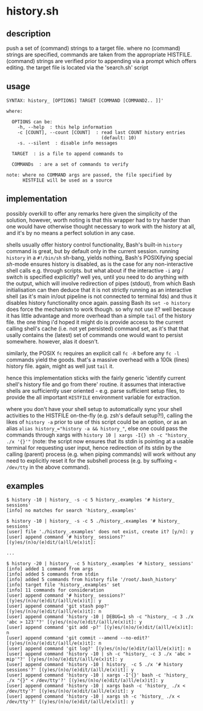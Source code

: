 # history.sh

## description
push a set of (command) strings to a target file. where no (command) strings are specified, commands are taken from the appropriate HISTFILE. (command) strings are verified prior to appending via a prompt which offers editing. the target file is located via the 'search.sh' script

## usage
```
SYNTAX: history_ [OPTIONS] TARGET [COMMAND [COMMAND2.. ]]'

where:

  OPTIONS can be:
    -h, --help  : this help information
    -c [COUNT], --count [COUNT]  : read last COUNT history entries
                                   (default: 10)
    -s. --silent  : disable info messages

  TARGET  : is a file to append commands to

  COMMANDs  : are a set of commands to verify

note: where no COMMAND args are passed, the file specified by
      HISTFILE will be used as a source
```

## implementation
possibly overkill to offer any remarks here given the simplicity of the solution, however, worth noting is that this wrapper had to try harder than one would have otherwise thought necessary to work with the history at all, and it's by no means a perfect solution in any case.

shells usually offer history control functionality, Bash's built-in `history` command is great, but by default only in the current session. running `history` in a `#!/bin/sh` sh-bang, yields nothing, Bash's POSIXifying special *sh*-mode ensures history is disabled, as is the case for any non-interactive shell calls e.g. through scripts. but what about if the interactive `-i` arg / switch is specified explicitly? well yes, until you need to do anything with the output, which will involve redirection of pipes (stdout), from which Bash initialisation can then deduce that it is not strictly running as an interactive shell (as it's main in/out pipeline is not connected to terminal fds) and thus it disables history functionality once again. passing Bash its `set -o history` does force the mechanism to work though. so why not use it? well because it has little advantage and more overhead than a simple `tail` of the history file. the one thing i'd hoped it might do is provide access to the current calling shell's cache (i.e. not yet persisted) command set, as it's that that usally contains the (latest) set of commands one would want to persist somewhere. however, alas it doesn't.

similarly, the POSIX `fc` requires an explicit call `fc -R` before any `fc -l` commands yield the goods. that's a massive overhead with a 100k (lines) history file. again, might as well just `tail` it.

hence this implementation sticks with the fairly generic 'identify current shell's history file and go from there' routine. it assumes that interactive shells are sufficiently user oriented - e.g. parse sufficient setup files, to provide the all important `HISTFILE` environment variable for extraction.

where you don't have your shell setup to automatically sync your shell activities to the HISTFILE on-the-fly (e.g. zsh's default setup?!), calling the likes of `history -a` prior to use of this script could be an option, or as an alias `alias history_="history -a && history_"`, else one could pass the commands through xargs with `history 10 | xargs -I{} sh -c "history_ ./x '{}'"` (note: the script now ensures that its stdin is pointing at a usable terminal for requesting user input, hence redirection of its stdin by the calling (parent) process (e.g. when piping commands) will work without any need to explicitly reset it for the subshell process (e.g. by suffixing `< /dev/tty` in the above command).

## examples
```
$ history -10 | history_ -s -c 5 history_.examples '# history_ sessions'
[info] no matches for search 'history_.examples'

$ history -10 | history_ -s -c 5 ./history_.examples '# history_ sessions'
[user] file './history_.examples' does not exist, create it? [y/n]: y
[user] append command '# history_ sessions?' [(y)es/(n)o/(e)dit/(a)ll/e(x)it]:

...

$ history -20 | history_ -c 5 history_.examples '# history_ sessions'
[info] added 1 command from args
[info] added 5 commands from stdin
[info] added 5 commands from history file '/root/.bash_history'
[info] target file 'history_.examples' set
[info] 11 commands for consideration
[user] append command '# history_ sessions?' [(y)es/(n)o/(e)dit/(a)ll/e(x)it]: y
[user] append command 'git stash pop?' [(y)es/(n)o/(e)dit/(a)ll/e(x)it]: n
[user] append command 'history -10 | DEBUG=1 sh -c "history_ -c 3 ./x 'abc > 123'"?' [(y)es/(n)o/(e)dit/(a)ll/e(x)it]: y
[user] append command 'git add -p?' [(y)es/(n)o/(e)dit/(a)ll/e(x)it]: n
[user] append command 'git commit --amend --no-edit?' [(y)es/(n)o/(e)dit/(a)ll/e(x)it]: n
[user] append command 'git log?' [(y)es/(n)o/(e)dit/(a)ll/e(x)it]: n
[user] append command 'history -10 | sh -c "history_ -c 3 ./x 'abc > mip'"?' [(y)es/(n)o/(e)dit/(a)ll/e(x)it]: y
[user] append command 'history -10 | history_ -c 5 ./x '# history sessions'?' [(y)es/(n)o/(e)dit/(a)ll/e(x)it]: y
[user] append command 'history -10 | xargs -I'{}' bash -c 'history_ ./x "{}" < /dev/tty'?' [(y)es/(n)o/(e)dit/(a)ll/e(x)it]: y
[user] append command 'history -10 | xargs bash -c 'history_ ./x < /dev/tty'?' [(y)es/(n)o/(e)dit/(a)ll/e(x)it]: y
[user] append command 'history -10 | xargs sh -c 'history_ ./x < /dev/tty'?' [(y)es/(n)o/(e)dit/(a)ll/e(x)it]: y
```
